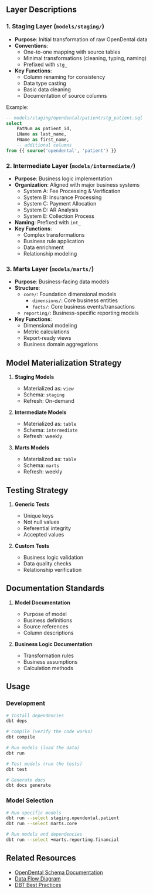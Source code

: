 ## Layer Descriptions

### 1. Staging Layer (`models/staging/`)
- **Purpose**: Initial transformation of raw OpenDental data
- **Conventions**:
  - One-to-one mapping with source tables
  - Minimal transformations (cleaning, typing, naming)
  - Prefixed with `stg_`
- **Key Functions**:
  - Column renaming for consistency
  - Data type casting
  - Basic data cleaning
  - Documentation of source columns

Example:
```sql
-- models/staging/opendental/patient/stg_patient.sql
select
    PatNum as patient_id,
    LName as last_name,
    FName as first_name,
    -- additional columns
from {{ source('opendental', 'patient') }}
```

### 2. Intermediate Layer (`models/intermediate/`)
- **Purpose**: Business logic implementation
- **Organization**: Aligned with major business systems
  - System A: Fee Processing & Verification
  - System B: Insurance Processing
  - System C: Payment Allocation
  - System D: AR Analysis
  - System E: Collection Process
- **Naming**: Prefixed with `int_`
- **Key Functions**:
  - Complex transformations
  - Business rule application
  - Data enrichment
  - Relationship modeling

### 3. Marts Layer (`models/marts/`)
- **Purpose**: Business-facing data models
- **Structure**:
  - `core/`: Foundation dimensional models
    - `dimensions/`: Core business entities
    - `facts/`: Core business events/transactions
  - `reporting/`: Business-specific reporting models
- **Key Functions**:
  - Dimensional modeling
  - Metric calculations
  - Report-ready views
  - Business domain aggregations

## Model Materialization Strategy

1. **Staging Models**
   - Materialized as: `view`
   - Schema: `staging`
   - Refresh: On-demand

2. **Intermediate Models**
   - Materialized as: `table`
   - Schema: `intermediate`
   - Refresh: weekly

3. **Marts Models**
   - Materialized as: `table`
   - Schema: `marts`
   - Refresh: weekly

## Testing Strategy

1. **Generic Tests**
   - Unique keys
   - Not null values
   - Referential integrity
   - Accepted values

2. **Custom Tests**
   - Business logic validation
   - Data quality checks
   - Relationship verification

## Documentation Standards

1. **Model Documentation**
   - Purpose of model
   - Business definitions
   - Source references
   - Column descriptions

2. **Business Logic Documentation**
   - Transformation rules
   - Business assumptions
   - Calculation methods

## Usage

### Development
```bash
# Install dependencies
dbt deps

# compile (verify the code works)
dbt compile

# Run models (load the data)
dbt run

# Test models (run the tests)
dbt test

# Generate docs
dbt docs generate
```

### Model Selection
```bash
# Run specific models
dbt run --select staging.opendental.patient
dbt run --select marts.core

# Run models and dependencies
dbt run --select +marts.reporting.financial
```

## Related Resources
- [OpenDental Schema Documentation](../docs/opendental_db_schemas/README.md)
- [Data Flow Diagram](../docs/data_flow_diagram.md)
- [DBT Best Practices](https://docs.getdbt.com/guides/best-practices)